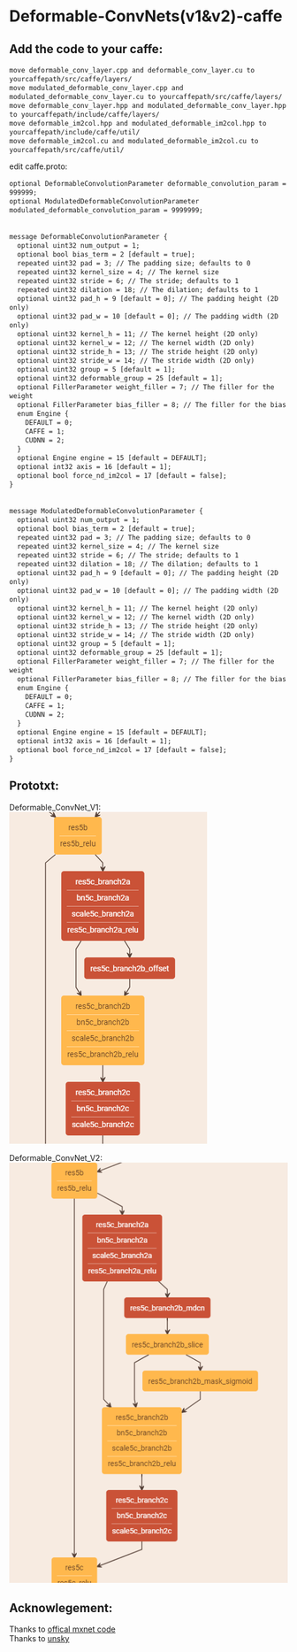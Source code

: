 # Deformable-ConvNets(v1&v2)-caffe
  
Add the code to your caffe:  
--------
```
move deformable_conv_layer.cpp and deformable_conv_layer.cu to yourcaffepath/src/caffe/layers/
move modulated_deformable_conv_layer.cpp and modulated_deformable_conv_layer.cu to yourcaffepath/src/caffe/layers/
move deformable_conv_layer.hpp and modulated_deformable_conv_layer.hpp to yourcaffepath/include/caffe/layers/
move deformable_im2col.hpp and modulated_deformable_im2col.hpp to yourcaffepath/include/caffe/util/
move deformable_im2col.cu and modulated_deformable_im2col.cu to yourcaffepath/src/caffe/util/
```
  
  
edit caffe.proto:
```
optional DeformableConvolutionParameter deformable_convolution_param = 999999;  
optional ModulatedDeformableConvolutionParameter modulated_deformable_convolution_param = 9999999;  


message DeformableConvolutionParameter {
  optional uint32 num_output = 1; 
  optional bool bias_term = 2 [default = true]; 
  repeated uint32 pad = 3; // The padding size; defaults to 0
  repeated uint32 kernel_size = 4; // The kernel size
  repeated uint32 stride = 6; // The stride; defaults to 1
  repeated uint32 dilation = 18; // The dilation; defaults to 1
  optional uint32 pad_h = 9 [default = 0]; // The padding height (2D only)
  optional uint32 pad_w = 10 [default = 0]; // The padding width (2D only)
  optional uint32 kernel_h = 11; // The kernel height (2D only)
  optional uint32 kernel_w = 12; // The kernel width (2D only)
  optional uint32 stride_h = 13; // The stride height (2D only)
  optional uint32 stride_w = 14; // The stride width (2D only)
  optional uint32 group = 5 [default = 1]; 
  optional uint32 deformable_group = 25 [default = 1]; 
  optional FillerParameter weight_filler = 7; // The filler for the weight
  optional FillerParameter bias_filler = 8; // The filler for the bias
  enum Engine {
    DEFAULT = 0;
    CAFFE = 1;
    CUDNN = 2;
  }
  optional Engine engine = 15 [default = DEFAULT];
  optional int32 axis = 16 [default = 1];
  optional bool force_nd_im2col = 17 [default = false];
}


message ModulatedDeformableConvolutionParameter {
  optional uint32 num_output = 1; 
  optional bool bias_term = 2 [default = true]; 
  repeated uint32 pad = 3; // The padding size; defaults to 0
  repeated uint32 kernel_size = 4; // The kernel size
  repeated uint32 stride = 6; // The stride; defaults to 1
  repeated uint32 dilation = 18; // The dilation; defaults to 1
  optional uint32 pad_h = 9 [default = 0]; // The padding height (2D only)
  optional uint32 pad_w = 10 [default = 0]; // The padding width (2D only)
  optional uint32 kernel_h = 11; // The kernel height (2D only)
  optional uint32 kernel_w = 12; // The kernel width (2D only)
  optional uint32 stride_h = 13; // The stride height (2D only)
  optional uint32 stride_w = 14; // The stride width (2D only)
  optional uint32 group = 5 [default = 1]; 
  optional uint32 deformable_group = 25 [default = 1]; 
  optional FillerParameter weight_filler = 7; // The filler for the weight
  optional FillerParameter bias_filler = 8; // The filler for the bias
  enum Engine {
    DEFAULT = 0;
    CAFFE = 1;
    CUDNN = 2;
  }
  optional Engine engine = 15 [default = DEFAULT];
  optional int32 axis = 16 [default = 1];
  optional bool force_nd_im2col = 17 [default = false];
}
```
Prototxt:  
--------
Deformable_ConvNet_V1:  
![Deformable_ConvNet_V1](https://github.com/zhanglonghao1992/ReadmeImages/blob/master/images/WFOB%60M_%24AD9I4BHW3L4JV5F.png)    
    
    
Deformable_ConvNet_V2:    
![Deformable_ConvNet_V2](https://github.com/zhanglonghao1992/ReadmeImages/blob/master/images/ZHR5PSZBMDJS48%605YZY.png)      
  
Acknowlegement:  
---------
Thanks to [offical mxnet code](https://github.com/msracver/Deformable-ConvNets)    
Thanks to [unsky](https://github.com/unsky/Deformable-ConvNets-caffe)    
